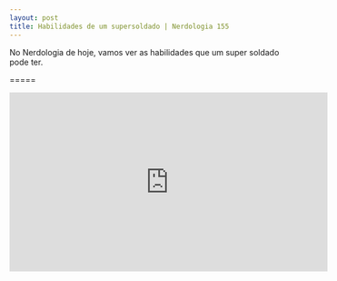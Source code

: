 ```yaml
---
layout: post
title: Habilidades de um supersoldado | Nerdologia 155
---
```


No Nerdologia de hoje, vamos ver as habilidades que um super soldado pode ter.

=====

<iframe width="560" height="315" src="https://www.youtube.com/embed/FI-_A8qhG54" frameborder="0" allowfullscreen></iframe>
